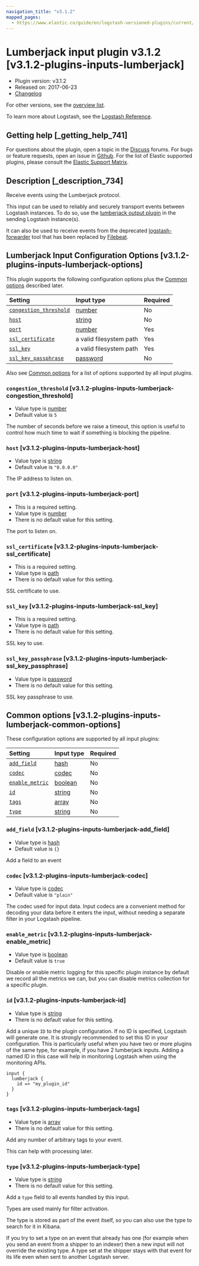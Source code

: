 ```yaml
---
navigation_title: "v3.1.2"
mapped_pages:
  - https://www.elastic.co/guide/en/logstash-versioned-plugins/current/v3.1.2-plugins-inputs-lumberjack.html
---
```


# Lumberjack input plugin v3.1.2 [v3.1.2-plugins-inputs-lumberjack]

* Plugin version: v3.1.2
* Released on: 2017-06-23
* [Changelog](https://github.com/logstash-plugins/logstash-input-lumberjack/blob/v3.1.2/CHANGELOG.md)

For other versions, see the [overview list](input-lumberjack-index.md).

To learn more about Logstash, see the [Logstash Reference](https://www.elastic.co/guide/en/logstash/current/index.html).

## Getting help [_getting_help_741]

For questions about the plugin, open a topic in the [Discuss](http://discuss.elastic.co) forums. For bugs or feature requests, open an issue in [Github](https://github.com/logstash-plugins/logstash-input-lumberjack). For the list of Elastic supported plugins, please consult the [Elastic Support Matrix](https://www.elastic.co/support/matrix#matrix_logstash_plugins).

## Description [_description_734]

Receive events using the Lumberjack protocol.

This input can be used to reliably and securely transport events between Logstash instances. To do so, use the [lumberjack output plugin](https://www.elastic.co/guide/en/logstash/current/plugins-outputs-lumberjack.html) in the sending Logstash instance(s).

It can also be used to receive events from the deprecated [logstash-forwarder](https://github.com/elastic/logstash-forwarder) tool that has been replaced by [Filebeat](https://github.com/elastic/beats/tree/master/filebeat).

## Lumberjack Input Configuration Options [v3.1.2-plugins-inputs-lumberjack-options]

This plugin supports the following configuration options plus the [Common options](v3-1-2-plugins-inputs-lumberjack.md#v3.1.2-plugins-inputs-lumberjack-common-options) described later.

| Setting | Input type | Required |
| :- | :- | :- |
| [`congestion_threshold`](v3-1-2-plugins-inputs-lumberjack.md#v3.1.2-plugins-inputs-lumberjack-congestion_threshold) | [number](/lsr/value-types.md#number) | No |
| [`host`](v3-1-2-plugins-inputs-lumberjack.md#v3.1.2-plugins-inputs-lumberjack-host) | [string](/lsr/value-types.md#string) | No |
| [`port`](v3-1-2-plugins-inputs-lumberjack.md#v3.1.2-plugins-inputs-lumberjack-port) | [number](/lsr/value-types.md#number) | Yes |
| [`ssl_certificate`](v3-1-2-plugins-inputs-lumberjack.md#v3.1.2-plugins-inputs-lumberjack-ssl_certificate) | a valid filesystem path | Yes |
| [`ssl_key`](v3-1-2-plugins-inputs-lumberjack.md#v3.1.2-plugins-inputs-lumberjack-ssl_key) | a valid filesystem path | Yes |
| [`ssl_key_passphrase`](v3-1-2-plugins-inputs-lumberjack.md#v3.1.2-plugins-inputs-lumberjack-ssl_key_passphrase) | [password](/lsr/value-types.md#password) | No |

Also see [Common options](v3-1-2-plugins-inputs-lumberjack.md#v3.1.2-plugins-inputs-lumberjack-common-options) for a list of options supported by all input plugins.

### `congestion_threshold` [v3.1.2-plugins-inputs-lumberjack-congestion_threshold]

* Value type is [number](/lsr/value-types.md#number)
* Default value is `5`

The number of seconds before we raise a timeout, this option is useful to control how much time to wait if something is blocking the pipeline.

### `host` [v3.1.2-plugins-inputs-lumberjack-host]

* Value type is [string](/lsr/value-types.md#string)
* Default value is `"0.0.0.0"`

The IP address to listen on.

### `port` [v3.1.2-plugins-inputs-lumberjack-port]

* This is a required setting.
* Value type is [number](/lsr/value-types.md#number)
* There is no default value for this setting.

The port to listen on.

### `ssl_certificate` [v3.1.2-plugins-inputs-lumberjack-ssl_certificate]

* This is a required setting.
* Value type is [path](/lsr/value-types.md#path)
* There is no default value for this setting.

SSL certificate to use.

### `ssl_key` [v3.1.2-plugins-inputs-lumberjack-ssl_key]

* This is a required setting.
* Value type is [path](/lsr/value-types.md#path)
* There is no default value for this setting.

SSL key to use.

### `ssl_key_passphrase` [v3.1.2-plugins-inputs-lumberjack-ssl_key_passphrase]

* Value type is [password](/lsr/value-types.md#password)
* There is no default value for this setting.

SSL key passphrase to use.

## Common options [v3.1.2-plugins-inputs-lumberjack-common-options]

These configuration options are supported by all input plugins:

| Setting | Input type | Required |
| :- | :- | :- |
| [`add_field`](v3-1-2-plugins-inputs-lumberjack.md#v3.1.2-plugins-inputs-lumberjack-add_field) | [hash](/lsr/value-types.md#hash) | No |
| [`codec`](v3-1-2-plugins-inputs-lumberjack.md#v3.1.2-plugins-inputs-lumberjack-codec) | [codec](/lsr/value-types.md#codec) | No |
| [`enable_metric`](v3-1-2-plugins-inputs-lumberjack.md#v3.1.2-plugins-inputs-lumberjack-enable_metric) | [boolean](/lsr/value-types.md#boolean) | No |
| [`id`](v3-1-2-plugins-inputs-lumberjack.md#v3.1.2-plugins-inputs-lumberjack-id) | [string](/lsr/value-types.md#string) | No |
| [`tags`](v3-1-2-plugins-inputs-lumberjack.md#v3.1.2-plugins-inputs-lumberjack-tags) | [array](/lsr/value-types.md#array) | No |
| [`type`](v3-1-2-plugins-inputs-lumberjack.md#v3.1.2-plugins-inputs-lumberjack-type) | [string](/lsr/value-types.md#string) | No |

### `add_field` [v3.1.2-plugins-inputs-lumberjack-add_field]

* Value type is [hash](/lsr/value-types.md#hash)
* Default value is `{}`

Add a field to an event

### `codec` [v3.1.2-plugins-inputs-lumberjack-codec]

* Value type is [codec](/lsr/value-types.md#codec)
* Default value is `"plain"`

The codec used for input data. Input codecs are a convenient method for decoding your data before it enters the input, without needing a separate filter in your Logstash pipeline.

### `enable_metric` [v3.1.2-plugins-inputs-lumberjack-enable_metric]

* Value type is [boolean](/lsr/value-types.md#boolean)
* Default value is `true`

Disable or enable metric logging for this specific plugin instance by default we record all the metrics we can, but you can disable metrics collection for a specific plugin.

### `id` [v3.1.2-plugins-inputs-lumberjack-id]

* Value type is [string](/lsr/value-types.md#string)
* There is no default value for this setting.

Add a unique `ID` to the plugin configuration. If no ID is specified, Logstash will generate one. It is strongly recommended to set this ID in your configuration. This is particularly useful when you have two or more plugins of the same type, for example, if you have 2 lumberjack inputs. Adding a named ID in this case will help in monitoring Logstash when using the monitoring APIs.

```
input {
  lumberjack {
    id => "my_plugin_id"
  }
}
```

### `tags` [v3.1.2-plugins-inputs-lumberjack-tags]

* Value type is [array](/lsr/value-types.md#array)
* There is no default value for this setting.

Add any number of arbitrary tags to your event.

This can help with processing later.

### `type` [v3.1.2-plugins-inputs-lumberjack-type]

* Value type is [string](/lsr/value-types.md#string)
* There is no default value for this setting.

Add a `type` field to all events handled by this input.

Types are used mainly for filter activation.

The type is stored as part of the event itself, so you can also use the type to search for it in Kibana.

If you try to set a type on an event that already has one (for example when you send an event from a shipper to an indexer) then a new input will not override the existing type. A type set at the shipper stays with that event for its life even when sent to another Logstash server.
